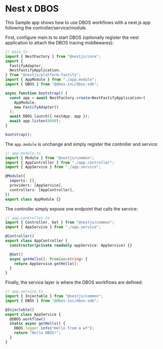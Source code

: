# Nest x DBOS

This Sample app shows how to use DBOS workflows with a nest.js app following the controller/service/module.

First, configure main.ts to start DBOS (optionally register the nest application to attach the DBOS tracing middlewares):

```typescript
// main.ts
import { NestFactory } from "@nestjs/core";
import {
  FastifyAdapter,
  NestFastifyApplication,
} from "@nestjs/platform-fastify";
import { AppModule } from "./app.module";
import { DBOS } from "@dbos-inc/dbos-sdk";

async function bootstrap() {
  const app = await NestFactory.create<NestFastifyApplication>(
    AppModule,
    new FastifyAdapter()
  );
  await DBOS.launch({ nestApp: app });
  await app.listen(8000);
}

bootstrap();
```

The `app.module` is unchange and simply register the controller and service:

```typescript
// app.module.ts
import { Module } from "@nestjs/common";
import { AppController } from "./app.controller";
import { AppService } from "./app.service";

@Module({
  imports: [],
  providers: [AppService],
  controllers: [AppController],
})
export class AppModule {}
```

The controller simply expose one endpoint that calls the service:

```typescript
// app.controller.ts
import { Controller, Get } from "@nestjs/common";
import { AppService } from "./app.service";

@Controller()
export class AppController {
  constructor(private readonly appService: AppService) {}

  @Get()
  async getHello(): Promise<string> {
    return AppService.getHello();
  }
}
```

Finally, the service layer is where the DBOS workflows are defined:

```typescript
// app.service.ts
import { Injectable } from "@nestjs/common";
import { DBOS } from "@dbos-inc/dbos-sdk";

@Injectable()
export class AppService {
  @DBOS.workflow()
  static async getHello() {
    DBOS.logger.info("Hello from a wf");
    return "Hello DBOS!";
  }
}
```
